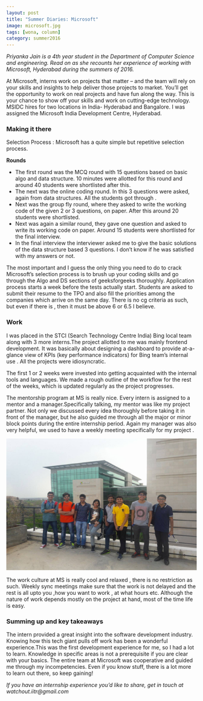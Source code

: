 ```yaml
---
layout: post
title: "Summer Diaries: Microsoft"
image: microsoft.jpg
tags: [wona, column]
category: summer2016 
---
```


_Priyanka Jain is a 4th year student in the Department of Computer Science and engineering. Read on as she recounts her experience of working with Microsoft, Hyderabad during the summers of 2016._

At Microsoft, interns work on projects that matter – and the team will rely on your skills and insights to help deliver those projects to market. You’ll get the opportunity to work on real projects and have fun along the way. This is your chance to show off your skills and work on cutting-edge technology. MSIDC hires for two locations in India- Hyderabad and Bangalore. I was assigned the Microsoft India Development Centre, Hyderabad.

### Making it there

Selection Process : Microsoft has a quite simple but repetitive selection process.

<b>Rounds</b>

- The first round was the MCQ round with 15 questions based on basic algo and data structure. 10 minutes were allotted for this round and around 40 students were shortlisted after this. 
- The next was the online coding round. In this 3 questions were asked, again from data structures. All the students got through .
- Next was the group fly round, where they asked to write the working code of the given 2 or 3 questions, on paper. After this around 20 students were shortlisted.
- Next was again a similar round, they gave one question and asked to write its working code on paper. Around 15 students were shortlisted for the final interview.
- In the final interview the interviewer asked me to give the basic solutions of the data structure based 3 questions. I don’t know if he was satisfied with my answers or not.

The most important and I guess the only thing you need to do to crack Microsoft’s selection process is to brush up your coding skills and go through the Algo and DS sections of geeksforgeeks thoroughly. Application process starts a week before the tests actually start. Students are asked to submit their resume to the TPO and also fill the priorities among the companies which arrive on the same day. There is no cg criteria as such, but even if there is , then it must be above 6 or 6.5 I believe.

### Work

I was placed in the STCI (Search Technology Centre India) Bing local team along with 3 more interns.The project allotted to me was mainly frontend development. It was basically about designing a dashboard to provide at-a-glance view of KPIs (key performance indicators) for Bing team’s internal use . All the projects were idiosyncratic. 

The first 1 or 2 weeks were invested into getting acquainted with the internal tools and languages. We made a rough outline of the workflow for the rest of the weeks, which is updated regularly as the project progresses.

The mentorship program at MS is really nice. Every intern is assigned to a mentor and a manager.Specifically talking, my mentor was like my project partner. Not only we discussed every idea thoroughly before taking it in front of the manager, but he also guided me through all the major or minor block points during the entire internship period. Again my manager was also very helpful, we used to have a weekly meeting specifically for my project .

![work](/images/posts/microsoft-1.png)

The work culture at MS is really cool and relaxed , there is no restriction as such.
Weekly sync meetings make sure that the work is not delayed and the rest is all upto you ,how you want to work , at what hours etc. Although the nature of work depends mostly on the project at hand, most of the time life is easy.

### Summing up and key takeaways
	
The intern provided a great insight into the software development industry. Knowing how this tech giant pulls off work has been a wonderful experience.This was the first development experience for me, so I had a lot to learn. Knowledge in specific areas is not a prerequisite if you are clear with your basics. The entire team at Microsoft was cooperative and guided me through my incompetencies. Even if you know stuff, there is a lot more to learn out there, so keep gaining!

_If you have an internship experience you’d like to share, get in touch at watchout.iitr@gmail.com_